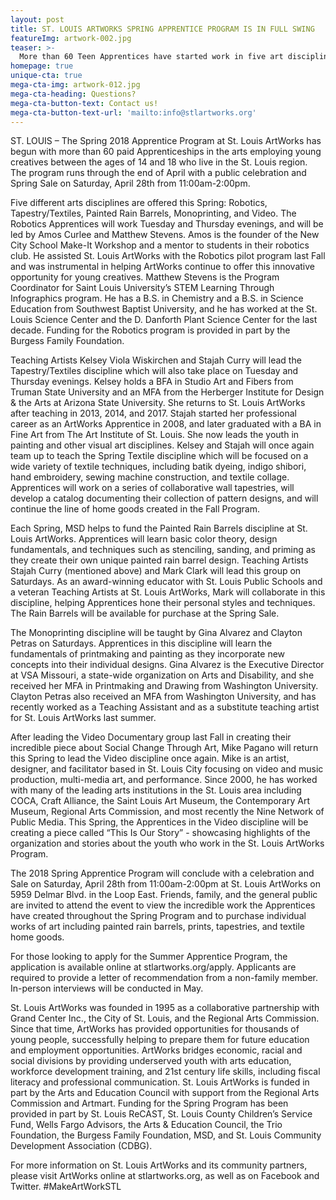 ```yaml
---
layout: post
title: ST. LOUIS ARTWORKS SPRING APPRENTICE PROGRAM IS IN FULL SWING
featureImg: artwork-002.jpg
teaser: >-
  More than 60 Teen Apprentices have started work in five art disciplines.
homepage: true
unique-cta: true
mega-cta-img: artwork-012.jpg
mega-cta-heading: Questions?
mega-cta-button-text: Contact us!
mega-cta-button-text-url: 'mailto:info@stlartworks.org'
---
```



ST. LOUIS – The Spring 2018 Apprentice Program at St. Louis ArtWorks has begun with more than 60 paid Apprenticeships in the arts employing young creatives between the ages of 14 and 18 who live in the St. Louis region.  The program runs through the end of April with a public celebration and Spring Sale on Saturday, April 28th from 11:00am-2:00pm.

Five different arts disciplines are offered this Spring: Robotics, Tapestry/Textiles, Painted Rain Barrels, Monoprinting, and Video.  The Robotics Apprentices will work Tuesday and Thursday evenings, and will be led by Amos Curlee and Matthew Stevens. Amos is the founder of the New City School Make-It Workshop and a mentor to students in their robotics club. He assisted St. Louis ArtWorks with the Robotics pilot program last Fall and was instrumental in helping ArtWorks continue to offer this innovative opportunity for young creatives. Matthew Stevens is the Program Coordinator for Saint Louis University’s STEM Learning Through Infographics program. He has a B.S. in Chemistry and a B.S. in Science Education from Southwest Baptist University, and he has worked at the St. Louis Science Center and the D. Danforth Plant Science Center for the last decade.  Funding for the Robotics program is provided in part by the Burgess Family Foundation.

Teaching Artists Kelsey Viola Wiskirchen and Stajah Curry will lead the Tapestry/Textiles discipline which will also take place on Tuesday and Thursday evenings. Kelsey holds a BFA in Studio Art and Fibers from Truman State University and an MFA from the Herberger Institute for Design & the Arts at Arizona State University.  She returns to St. Louis ArtWorks after teaching in 2013, 2014, and 2017. Stajah started her professional career as an ArtWorks Apprentice in 2008, and later graduated with a BA in Fine Art from The Art Institute of St. Louis. She now leads the youth in painting and other visual art disciplines.  Kelsey and Stajah will once again team up to teach the Spring Textile discipline which will be focused on a wide variety of textile techniques, including batik dyeing, indigo shibori, hand embroidery, sewing machine construction, and textile collage. Apprentices will work on a series of collaborative wall tapestries, will develop a catalog documenting their collection of pattern designs, and will continue the line of home goods created in the Fall Program. 

Each Spring, MSD helps to fund the Painted Rain Barrels discipline at St. Louis ArtWorks.  Apprentices will learn basic color theory, design fundamentals, and techniques such as stenciling, sanding, and priming as they create their own unique painted rain barrel design.  Teaching Artists Stajah Curry (mentioned above) and Mark Clark will lead this group on Saturdays. As an award-winning educator with St. Louis Public Schools and a veteran Teaching Artists at St. Louis ArtWorks, Mark will collaborate in this discipline, helping Apprentices hone their personal styles and techniques.  The Rain Barrels will be available for purchase at the Spring Sale.

The Monoprinting discipline will be taught by Gina Alvarez and Clayton Petras on Saturdays.  Apprentices in this discipline will learn the fundamentals of printmaking and painting as they incorporate new concepts into their individual designs.  Gina Alvarez is the Executive Director at VSA Missouri, a state-wide organization on Arts and Disability, and she received her MFA in Printmaking and Drawing from Washington University.  Clayton Petras also received an MFA from Washington University, and has recently worked as a Teaching Assistant and as a substitute teaching artist for St. Louis ArtWorks last summer.

After leading the Video Documentary group last Fall in creating their incredible piece about Social Change Through Art, Mike Pagano will return this Spring to lead the Video discipline once again.  Mike is an artist, designer, and facilitator based in St. Louis City focusing on video and music production, multi-media art, and performance. Since 2000, he has worked with many of the leading arts institutions in the St. Louis area including COCA, Craft Alliance, the Saint Louis Art Museum, the Contemporary Art Museum, Regional Arts Commission, and most recently the Nine Network of Public Media.  This Spring, the Apprentices in the Video discipline will be creating a piece called “This Is Our Story” - showcasing highlights of the organization and stories about the youth who work in the St. Louis ArtWorks Program.

The 2018 Spring Apprentice Program will conclude with a celebration and Sale on Saturday, April 28th from 11:00am-2:00pm at St. Louis ArtWorks on 5959 Delmar Blvd. in the Loop East.  Friends, family, and the general public are invited to attend the event to view the incredible work the Apprentices have created throughout the Spring Program and to purchase individual works of art including painted rain barrels, prints, tapestries, and textile home goods.

For those looking to apply for the Summer Apprentice Program, the application  is available online at stlartworks.org/apply.  Applicants are required to provide a letter of recommendation from a non-family member.  In-person interviews will be conducted in May.  

St. Louis ArtWorks was founded in 1995 as a collaborative partnership with Grand Center Inc., the City of St. Louis, and the Regional Arts Commission. Since that time, ArtWorks has provided opportunities for thousands of young people, successfully helping to prepare them for future education and employment opportunities. ArtWorks bridges economic, racial and social divisions by providing underserved youth with arts education, workforce development training, and 21st century life skills, including fiscal literacy and professional communication. St. Louis ArtWorks is funded in part by the Arts and Education Council with support from the Regional Arts Commission and Artmart.  Funding for the Spring Program has been provided in part by St. Louis ReCAST, St. Louis County Children’s Service Fund, Wells Fargo Advisors, the Arts & Education Council, the Trio Foundation, the Burgess Family Foundation, MSD, and St. Louis Community Development Association (CDBG).


For more information on St. Louis ArtWorks and its community partners, please visit ArtWorks online at stlartworks.org, as well as on Facebook and Twitter. #MakeArtWorkSTL

 ###